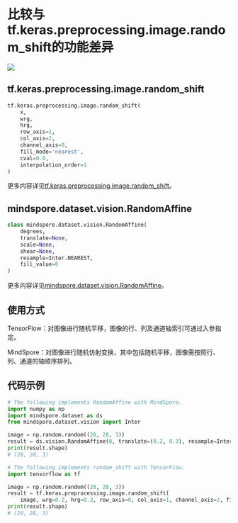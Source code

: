 # 比较与tf.keras.preprocessing.image.random_shift的功能差异

<a href="https://gitee.com/mindspore/docs/blob/r2.0/docs/mindspore/source_zh_cn/note/api_mapping/tensorflow_diff/random_shift.md" target="_blank"><img src="https://mindspore-website.obs.cn-north-4.myhuaweicloud.com/website-images/r2.0/resource/_static/logo_source.png"></a>

## tf.keras.preprocessing.image.random_shift

```python
tf.keras.preprocessing.image.random_shift(
    x,
    wrg,
    hrg,
    row_axis=1,
    col_axis=2,
    channel_axis=0,
    fill_mode='nearest',
    cval=0.0,
    interpolation_order=1
)
```

更多内容详见[tf.keras.preprocessing.image.random_shift](https://www.tensorflow.org/versions/r1.15/api_docs/python/tf/keras/preprocessing/image/random_shift)。

## mindspore.dataset.vision.RandomAffine

```python
class mindspore.dataset.vision.RandomAffine(
    degrees,
    translate=None,
    scale=None,
    shear=None,
    resample=Inter.NEAREST,
    fill_value=0
)
```

更多内容详见[mindspore.dataset.vision.RandomAffine](https://mindspore.cn/docs/zh-CN/master/api_python/dataset_vision/mindspore.dataset.vision.RandomAffine.html#mindspore.dataset.vision.RandomAffine)。

## 使用方式

TensorFlow：对图像进行随机平移，图像的行、列及通道轴索引可通过入参指定。

MindSpore：对图像进行随机仿射变换，其中包括随机平移，图像需按照行、列、通道的轴顺序排列。

## 代码示例

```python
# The following implements RandomAffine with MindSpore.
import numpy as np
import mindspore.dataset as ds
from mindspore.dataset.vision import Inter

image = np.random.random((28, 28, 3))
result = ds.vision.RandomAffine(0, translate=(0.2, 0.3), resample=Inter.NEAREST)(image)
print(result.shape)
# (28, 28, 3)

# The following implements random_shift with TensorFlow.
import tensorflow as tf

image = np.random.random((28, 28, 3))
result = tf.keras.preprocessing.image.random_shift(
    image, wrg=0.2, hrg=0.3, row_axis=0, col_axis=1, channel_axis=2, fill_mode='nearest')
print(result.shape)
# (28, 28, 3)
```

